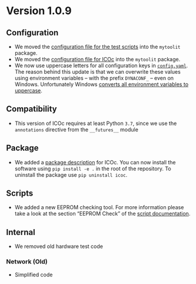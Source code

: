 # Version 1.0.9

## Configuration

- We moved the [configuration file for the test scripts][config] into the `mytoolit` package.
- We moved the [configuration file for ICOc](../../mytoolit/old/configKeys.xml) into the `mytoolit` package.
- We now use uppercase letters for all configuration keys in [`config.yaml`][config]. The reason behind this update is that we can overwrite these values using environment variables – with the prefix `DYNACONF_` – even on Windows. Unfortunately Windows [converts all environment variables to uppercase](https://www.dynaconf.com/configuration).

[config]: ../../mytoolit/config/config.yaml

## Compatibility

- This version of ICOc requires at least Python `3.7`, since we use the `annotations` directive from the `__futures__` module

## Package

- We added a [package description](../../setup.py) for ICOc. You can now install the software using `pip install -e .` in the root of the repository. To uninstall the package use `pip uninstall icoc`.

## Scripts

- We added a new EEPROM checking tool. For more information please take a look at the section “EEPROM Check” of the [script documentation](../Scripts.md).

## Internal

- We removed old hardware test code

### Network (Old)

- Simplified code
